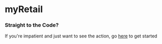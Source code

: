# myRetail

### Straight to the Code? 

If you're impatient and just want to see the action, go [here](docs/GettingStarted.md) to get started
